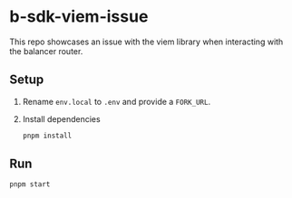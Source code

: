 # b-sdk-viem-issue

This repo showcases an issue with the viem library when interacting with the balancer router.

## Setup

1. Rename `env.local` to `.env` and provide a `FORK_URL`.

2. Install dependencies

    ```bash
    pnpm install
    ```

## Run

```bash
pnpm start
```
